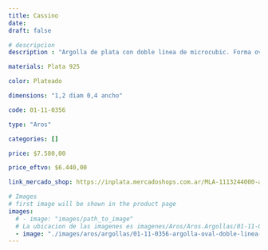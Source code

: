 ```yaml
---
title: Cassino
date: 
draft: false

# descripcion
description : "Argolla de plata con doble línea de microcubic. Forma oval, no redonda."

materials: Plata 925

color: Plateado

dimensions: "1,2 diam 0,4 ancho"

code: 01-11-0356

type: "Aros"

categories: []

price: $7.580,00

price_eftvo: $6.440,00

link_mercado_shop: https://inplata.mercadoshops.com.ar/MLA-1113244000-aros-plata-925-cassino-_JM

# Images
# first image will be shown in the product page
images:
  # - image: "images/path_to_image"
  # La ubicacion de las imagenes es imagenes/Aros/Aros.Argollas/01-11-0356-cassino
  - image: "./images/aros/argollas/01-11-0356-argolla-oval-doble-linea-microcubic_a.JPG"
---
```

